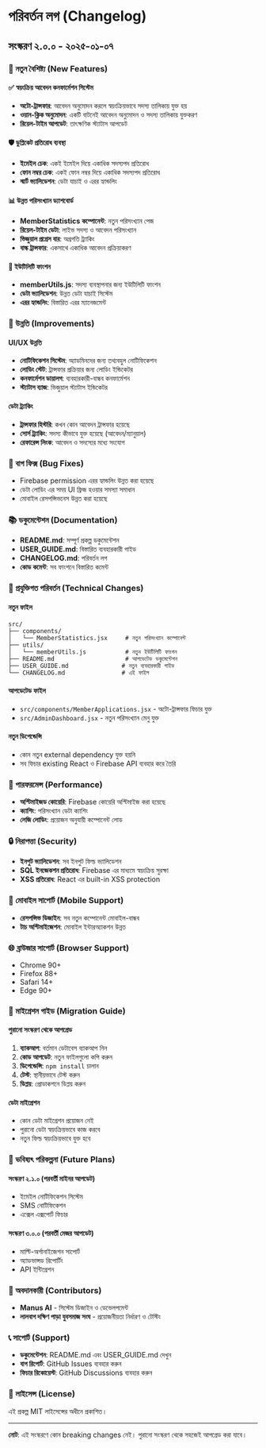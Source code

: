 # পরিবর্তন লগ (Changelog)

## সংস্করণ ২.০.০ - ২০২৫-০১-০৭

### 🎉 নতুন বৈশিষ্ট্য (New Features)

#### ✅ স্বয়ংক্রিয় আবেদন কনফার্মেশন সিস্টেম
- **অটো-ট্রান্সফার**: আবেদন অনুমোদন করলে স্বয়ংক্রিয়ভাবে সদস্য তালিকায় যুক্ত হয়
- **ওয়ান-ক্লিক অনুমোদন**: একটি বাটনেই আবেদন অনুমোদন ও সদস্য তালিকায় যুক্তকরণ
- **রিয়েল-টাইম আপডেট**: তাৎক্ষণিক স্ট্যাটাস আপডেট

#### 🛡️ ডুপ্লিকেট প্রতিরোধ ব্যবস্থা
- **ইমেইল চেক**: একই ইমেইল দিয়ে একাধিক সদস্যপদ প্রতিরোধ
- **ফোন নম্বর চেক**: একই ফোন নম্বর দিয়ে একাধিক সদস্যপদ প্রতিরোধ
- **স্মার্ট ভ্যালিডেশন**: ডেটা যাচাই ও এরর হ্যান্ডলিং

#### 📊 উন্নত পরিসংখ্যান ড্যাশবোর্ড
- **MemberStatistics কম্পোনেন্ট**: নতুন পরিসংখ্যান পেজ
- **রিয়েল-টাইম ডেটা**: লাইভ সদস্য ও আবেদন পরিসংখ্যান
- **ভিজুয়াল প্রগ্রেস বার**: অগ্রগতি ট্র্যাকিং
- **বাল্ক ট্রান্সফার**: একসাথে একাধিক আবেদন প্রক্রিয়াকরণ

#### 🔧 ইউটিলিটি ফাংশন
- **memberUtils.js**: সদস্য ব্যবস্থাপনার জন্য ইউটিলিটি ফাংশন
- **ডেটা ভ্যালিডেশন**: উন্নত ডেটা যাচাই সিস্টেম
- **এরর হ্যান্ডলিং**: বিস্তারিত এরর ম্যানেজমেন্ট

### 🔄 উন্নতি (Improvements)

#### UI/UX উন্নতি
- **নোটিফিকেশন সিস্টেম**: অ্যাডমিনদের জন্য তথ্যবহুল নোটিফিকেশন
- **লোডিং স্টেট**: ট্রান্সফার প্রক্রিয়ার জন্য লোডিং ইন্ডিকেটর
- **কনফার্মেশন ডায়ালগ**: ব্যবহারকারী-বান্ধব কনফার্মেশন
- **স্ট্যাটাস ব্যাজ**: ভিজুয়াল স্ট্যাটাস ইন্ডিকেটর

#### ডেটা ট্র্যাকিং
- **ট্রান্সফার হিস্টরি**: কখন কোন আবেদন ট্রান্সফার হয়েছে
- **সোর্স ট্র্যাকিং**: সদস্য কীভাবে যুক্ত হয়েছে (আবেদন/ম্যানুয়াল)
- **রেফারেন্স লিংক**: আবেদন ও সদস্যের মধ্যে সংযোগ

### 🐛 বাগ ফিক্স (Bug Fixes)
- Firebase permission এরর হ্যান্ডলিং উন্নত করা হয়েছে
- ডেটা লোডিং এর সময় UI ফ্রিজ হওয়ার সমস্যা সমাধান
- মোবাইল রেসপন্সিভনেস উন্নত করা হয়েছে

### 📚 ডকুমেন্টেশন (Documentation)
- **README.md**: সম্পূর্ণ প্রকল্প ডকুমেন্টেশন
- **USER_GUIDE.md**: বিস্তারিত ব্যবহারকারী গাইড
- **CHANGELOG.md**: পরিবর্তন লগ
- **কোড কমেন্ট**: সব ফাংশনে বিস্তারিত কমেন্ট

### 🔧 প্রযুক্তিগত পরিবর্তন (Technical Changes)

#### নতুন ফাইল
```
src/
├── components/
│   └── MemberStatistics.jsx     # নতুন পরিসংখ্যান কম্পোনেন্ট
├── utils/
│   └── memberUtils.js           # নতুন ইউটিলিটি ফাংশন
├── README.md                    # আপডেটেড ডকুমেন্টেশন
├── USER_GUIDE.md               # নতুন ব্যবহারকারী গাইড
└── CHANGELOG.md                # এই ফাইল
```

#### আপডেটেড ফাইল
- `src/components/MemberApplications.jsx` - অটো-ট্রান্সফার ফিচার যুক্ত
- `src/AdminDashboard.jsx` - নতুন পরিসংখ্যান মেনু যুক্ত

#### নতুন ডিপেন্ডেন্সি
- কোন নতুন external dependency যুক্ত হয়নি
- সব ফিচার existing React ও Firebase API ব্যবহার করে তৈরি

### 🚀 পারফরমেন্স (Performance)
- **অপ্টিমাইজড কোয়েরি**: Firebase কোয়েরি অপ্টিমাইজ করা হয়েছে
- **ক্যাশিং**: পরিসংখ্যান ডেটা ক্যাশিং
- **লেজি লোডিং**: প্রয়োজন অনুযায়ী কম্পোনেন্ট লোড

### 🔒 নিরাপত্তা (Security)
- **ইনপুট ভ্যালিডেশন**: সব ইনপুট ফিল্ড ভ্যালিডেশন
- **SQL ইনজেকশন প্রতিরোধ**: Firebase এর মাধ্যমে স্বয়ংক্রিয় সুরক্ষা
- **XSS প্রতিরোধ**: React এর built-in XSS protection

### 📱 মোবাইল সাপোর্ট (Mobile Support)
- **রেসপন্সিভ ডিজাইন**: সব নতুন কম্পোনেন্ট মোবাইল-বান্ধব
- **টাচ অপ্টিমাইজেশন**: মোবাইল ইন্টারঅ্যাকশন উন্নত

### 🌐 ব্রাউজার সাপোর্ট (Browser Support)
- Chrome 90+
- Firefox 88+
- Safari 14+
- Edge 90+

### 🔄 মাইগ্রেশন গাইড (Migration Guide)

#### পুরানো সংস্করণ থেকে আপগ্রেড
1. **ব্যাকআপ**: বর্তমান ডেটাবেস ব্যাকআপ নিন
2. **কোড আপডেট**: নতুন ফাইলগুলো কপি করুন
3. **ডিপেন্ডেন্সি**: `npm install` চালান
4. **টেস্ট**: স্থানীয়ভাবে টেস্ট করুন
5. **ডিপ্লয়**: প্রোডাকশনে ডিপ্লয় করুন

#### ডেটা মাইগ্রেশন
- কোন ডেটা মাইগ্রেশন প্রয়োজন নেই
- পুরানো ডেটা স্বয়ংক্রিয়ভাবে কাজ করবে
- নতুন ফিল্ড স্বয়ংক্রিয়ভাবে যুক্ত হবে

### 🎯 ভবিষ্যৎ পরিকল্পনা (Future Plans)

#### সংস্করণ ২.১.০ (পরবর্তী মাইনর আপডেট)
- ইমেইল নোটিফিকেশন সিস্টেম
- SMS নোটিফিকেশন
- এক্সেল এক্সপোর্ট ফিচার

#### সংস্করণ ৩.০.০ (পরবর্তী মেজর আপডেট)
- মাল্টি-অর্গানাইজেশন সাপোর্ট
- অ্যাডভান্সড রিপোর্টিং
- API ইন্টিগ্রেশন

### 🤝 অবদানকারী (Contributors)
- **Manus AI** - সিস্টেম ডিজাইন ও ডেভেলপমেন্ট
- **লালবাগ দক্ষিণ পাড়া যুবসমাজ সংঘ** - প্রয়োজনীয়তা নির্ধারণ ও টেস্টিং

### 📞 সাপোর্ট (Support)
- **ডকুমেন্টেশন**: README.md এবং USER_GUIDE.md দেখুন
- **বাগ রিপোর্ট**: GitHub Issues ব্যবহার করুন
- **ফিচার রিকোয়েস্ট**: GitHub Discussions ব্যবহার করুন

### 📄 লাইসেন্স (License)
এই প্রকল্প MIT লাইসেন্সের অধীনে প্রকাশিত।

---

**নোট**: এই সংস্করণে কোন breaking changes নেই। পুরানো সংস্করণ থেকে সহজেই আপগ্রেড করা যাবে।

